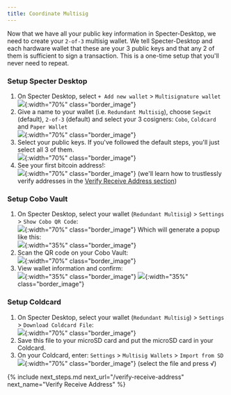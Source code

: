 ```yaml
---
title: Coordinate Multisig
---
```


Now that we have all your public key information in Specter-Desktop, we need to create your `2-of-3` multisig wallet.
We tell Specter-Desktop and each hardware wallet that these are your 3 public keys and that any 2 of them is sufficient to sign a transaction.
This is a one-time setup that you'll never need to repeat.

### Setup Specter Desktop

1. On Specter Desktop, select `+ Add new wallet` > `Multisignature wallet` 
	![](/assets/img/coordinate-multisig-specter-desktop-add-wallet.png){:width="70%" class="border_image"}
1. Give a name to your wallet (i.e. `Redundant Multisig`), choose `Segwit` (default), `2-of-3` (default) and select your 3 cosigners: `Cobo`, `Coldcard` and `Paper Wallet`  
	![](/assets/img/coordinate-multisig-specter-desktop-quorum.png){:width="70%" class="border_image"}
1. Select your public keys. If you've followed the default steps, you'll just select all 3 of them.  
	![](/assets/img/coordinate-multisig-specter-desktop-keys.png){:width="70%" class="border_image"}
1. See your first bitcoin address!:   
	![](/assets/img/verify-address-specter-desktop.png){:width="70%" class="border_image"} 
	(we'll learn how to trustlessly verify addresses in the [Verify Receive Address section](/verify-receive-address/))

### Setup Cobo Vault

1. On Specter Desktop, select your wallet (`Redundant Multisig`) > `Settings` > `Show Cobo QR Code`:  
	![](/assets/img/coordinate-multisig-specter-desktop-export-cobo.png){:width="70%" class="border_image"} 
	Which will generate a popup like this:  
	![](/assets/img/coordinate-multisig-specter-desktop-export-cobo-qr.png){:width="35%" class="border_image"}
1. Scan the QR code on your Cobo Vault:  
	![](/assets/img/coordinate-multisig-specter-desktop-import-cobo-qr.png){:width="70%" class="border_image"}
1. View wallet information and confirm:    
	![](/assets/img/coordinate-multisig-specter-desktop-cobo-imported.jpeg){:width="35%" class="border_image"}
	![](/assets/img/coordinate-multisig-view-policy-onsetup-cobo.jpeg){:width="35%" class="border_image"}

### Setup Coldcard

1. On Specter Desktop, select your wallet (`Redundant Multisig`) > `Settings` > `Download Coldcard File`:  
	![](/assets/img/coordinate-multisig-specter-desktop-export-coldcard.png){:width="70%" class="border_image"}
1. Save this file to your microSD card and put the microSD card in your Coldcard.  
1. On your Coldcard, enter: `Settings` > `Multisig Wallets` > `Import from SD`  
	![](/assets/img/coordinate-multisig-coldcard-create-airgapped.png){:width="70%" class="border_image"} 
	(select the file and press √)


{% include next_steps.md next_url="/verify-receive-address" next_name="Verify Receive Address" %}
